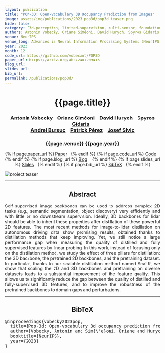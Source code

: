 ```yaml
---
layout: publication
title: "POP-3D: Open-Vocabulary 3D Occupancy Prediction from Images"
image: assets/img/publications/2023_pop3d/pop3d_teaser.png
hide: false
category: [3d-perception, limited-supervision, multi-sensor, foundation]
authors: Antonin Vobecky, Oriane Siméoni, David Hurych, Spyros Gidaris, Andrei Bursuc, Patrick Pérez, Josef Sivic
venue: NeurIPS
venue_long: Advances in Neural Information Processing Systems (NeurIPS)
year: 2023
month: 12
code_url: https://github.com/vobecant/POP3D
paper_url: https://arxiv.org/abs/2401.09413
blog_url:
slides_url:
bib_url:
permalink: /publications/pop3d/
---
```


<h1 align="center"> {{page.title}} </h1>
<!-- Simple call of authors -->
<!-- <h3 align="center"> {{page.authors}} </h3> -->
<!-- Alternatively you can add links to author pages -->
<h3 align="center"> <a href="https://vobecant.github.io/">Antonin Vobecky</a>  &nbsp;&nbsp; <a href="https://osimeoni.github.io/">Oriane Siméoni</a> &nbsp;&nbsp;  <a href="https://scholar.google.cz/citations?user=XY1PVwYAAAAJ&hl=en">David Hurych</a> &nbsp;&nbsp;  <a href="https://scholar.google.fr/citations?user=7atfg7EAAAAJ&hl=en">Spyros Gidaris</a> &nbsp;&nbsp; <br> <a href="https://abursuc.github.io/">Andrei Bursuc</a> &nbsp;&nbsp; <a href="https://ptrckprz.github.io/">Patrick Pérez</a> &nbsp;&nbsp; <a href="https://people.ciirc.cvut.cz/~sivic/">Josef Sivic</a></h3>



<h3 align="center"> {{page.venue}} {{page.year}} </h3>

<div align="center">
  <p>
    {% if page.paper_url %}
    <a href="{{ page.paper_url }}"><i class="far fa-file-pdf"></i> Paper</a>&nbsp;&nbsp;
    {% endif %}
    {% if page.code_url %}
    <a href="{{ page.code_url }}"><i class="fab fa-github"></i> Code</a> &nbsp;&nbsp;
    {% endif %}
    {% if page.blog_url %}
    <a href="{{ page.blog_url }}"><i class="fab fa-blogger"></i> Blog</a> &nbsp;&nbsp;
    {% endif %}
    {% if page.slides_url %}
    <a href="{{ page.slides_url }}"><i class="far fa-file-pdf"></i> Slides</a>&nbsp;&nbsp;
    {% endif %}
    {% if page.bib_url %}
    <a href="{{ page.bib_url}}"><i class="far fa-file-alt"></i> BibTeX</a>&nbsp;&nbsp;
    {% endif %}
  </p>
</div>

<div class="publication-teaser">
    <img src="../../{{ page.image }}" alt="project teaser"/>
</div>


<hr>

<h2  align="center"> Abstract</h2>

<p align="justify">Self-supervised image backbones can be used to address complex 2D tasks (e.g., semantic segmentation, object discovery) very efficiently and with little or no downstream supervision. Ideally, 3D backbones for lidar should be able to inherit these properties after distillation of these powerful 2D features. The most recent methods for image-to-lidar distillation on autonomous driving data show promising results, obtained thanks to distillation methods that keep improving. Yet, we still notice a large performance gap when measuring the quality of distilled and fully supervised features by linear probing. In this work, instead of focusing only on the distillation method, we study the effect of three pillars for distillation: the 3D backbone, the pretrained 2D backbones, and the pretraining dataset. In particular, thanks to our scalable distillation method named ScaLR, we show that scaling the 2D and 3D backbones and pretraining on diverse datasets leads to a substantial improvement of the feature quality. This allows us to significantly reduce the gap between the quality of distilled and fully-supervised 3D features, and to improve the robustness of the pretrained backbones to domain gaps and perturbations. </p>


<hr>


<h2  align="center">BibTeX</h2>
<left>
  <pre class="bibtex-box">
@inproceedings{vobecky2023pop,
  title={Pop-3d: Open-vocabulary 3d occupancy prediction from images},
  author={Vobecky, Antonin and Sim{\'e}oni, Oriane and Hurych, David and Gidaris, Spyridon and Bursuc, Andrei and P{\'e}rez, Patrick and Sivic, Josef},
  booktitle={NeurIPS},
  year={2023}
}
</pre>
</left>

<br>
